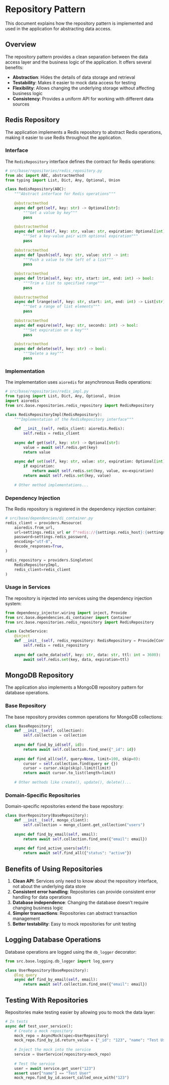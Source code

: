 # Repository Pattern

This document explains how the repository pattern is implemented and used in the application for abstracting data access.

## Overview

The repository pattern provides a clean separation between the data access layer and the business logic of the application. It offers several benefits:

- **Abstraction**: Hides the details of data storage and retrieval
- **Testability**: Makes it easier to mock data access for testing
- **Flexibility**: Allows changing the underlying storage without affecting business logic
- **Consistency**: Provides a uniform API for working with different data sources

## Redis Repository

The application implements a Redis repository to abstract Redis operations, making it easier to use Redis throughout the application.

### Interface

The `RedisRepository` interface defines the contract for Redis operations:

```python
# src/base/repositories/redis_repository.py
from abc import ABC, abstractmethod
from typing import List, Dict, Any, Optional, Union

class RedisRepository(ABC):
    """Abstract interface for Redis operations"""
    
    @abstractmethod
    async def get(self, key: str) -> Optional[str]:
        """Get a value by key"""
        pass
        
    @abstractmethod
    async def set(self, key: str, value: str, expiration: Optional[int] = None) -> bool:
        """Set a key-value pair with optional expiration"""
        pass
    
    @abstractmethod
    async def lpush(self, key: str, value: str) -> int:
        """Push a value to the left of a list"""
        pass
    
    @abstractmethod
    async def ltrim(self, key: str, start: int, end: int) -> bool:
        """Trim a list to specified range"""
        pass
    
    @abstractmethod
    async def lrange(self, key: str, start: int, end: int) -> List[str]:
        """Get a range of list elements"""
        pass
    
    @abstractmethod
    async def expire(self, key: str, seconds: int) -> bool:
        """Set expiration on a key"""
        pass
    
    @abstractmethod
    async def delete(self, key: str) -> bool:
        """Delete a key"""
        pass
```

### Implementation

The implementation uses `aioredis` for asynchronous Redis operations:

```python
# src/base/repositories/redis_impl.py
from typing import List, Dict, Any, Optional, Union
import aioredis
from src.base.repositories.redis_repository import RedisRepository

class RedisRepositoryImpl(RedisRepository):
    """Implementation of the RedisRepository interface"""
    
    def __init__(self, redis_client: aioredis.Redis):
        self.redis = redis_client
    
    async def get(self, key: str) -> Optional[str]:
        value = await self.redis.get(key)
        return value
    
    async def set(self, key: str, value: str, expiration: Optional[int] = None) -> bool:
        if expiration:
            return await self.redis.set(key, value, ex=expiration)
        return await self.redis.set(key, value)
    
    # Other method implementations...
```

### Dependency Injection

The Redis repository is registered in the dependency injection container:

```python
# src/base/dependencies/di_container.py
redis_client = providers.Resource(
    aioredis.from_url,
    url=settings.redis_url or f"redis://{settings.redis_host}:{settings.redis_port}/{settings.redis_db}",
    password=settings.redis_password,
    encoding="utf-8",
    decode_responses=True,
)

redis_repository = providers.Singleton(
    RedisRepositoryImpl,
    redis_client=redis_client
)
```

### Usage in Services

The repository is injected into services using the dependency injection system:

```python
from dependency_injector.wiring import inject, Provide
from src.base.dependencies.di_container import Container
from src.base.repositories.redis_repository import RedisRepository

class CacheService:
    @inject
    def __init__(self, redis_repository: RedisRepository = Provide[Container.redis_repository]):
        self.redis = redis_repository
        
    async def cache_data(self, key: str, data: str, ttl: int = 3600):
        await self.redis.set(key, data, expiration=ttl)
```

## MongoDB Repository

The application also implements a MongoDB repository pattern for database operations.

### Base Repository

The base repository provides common operations for MongoDB collections:

```python
class BaseRepository:
    def __init__(self, collection):
        self.collection = collection
    
    async def find_by_id(self, id):
        return await self.collection.find_one({"_id": id})
    
    async def find_all(self, query=None, limit=100, skip=0):
        cursor = self.collection.find(query or {})
        cursor = cursor.skip(skip).limit(limit)
        return await cursor.to_list(length=limit)
    
    # Other methods like create(), update(), delete()...
```

### Domain-Specific Repositories

Domain-specific repositories extend the base repository:

```python
class UserRepository(BaseRepository):
    def __init__(self, mongo_client):
        self.collection = mongo_client.get_collection("users")
        
    async def find_by_email(self, email):
        return await self.collection.find_one({"email": email})
        
    async def find_active_users(self):
        return await self.find_all({"status": "active"})
```

## Benefits of Using Repositories

1. **Clean API**: Services only need to know about the repository interface, not about the underlying data store
2. **Consistent error handling**: Repositories can provide consistent error handling for data operations
3. **Database independence**: Changing the database doesn't require changing business logic
4. **Simpler transactions**: Repositories can abstract transaction management
5. **Better testability**: Easy to mock repositories for unit testing

## Logging Database Operations

Database operations are logged using the `db_logger` decorator:

```python
from src.base.logging.db_logger import log_query

class UserRepository(BaseRepository):
    @log_query
    async def find_by_email(self, email):
        return await self.collection.find_one({"email": email})
```

## Testing With Repositories

Repositories make testing easier by allowing you to mock the data layer:

```python
# In tests
async def test_user_service():
    # Create a mock repository
    mock_repo = AsyncMock(spec=UserRepository)
    mock_repo.find_by_id.return_value = {"_id": "123", "name": "Test User"}
    
    # Inject the mock into the service
    service = UserService(repository=mock_repo)
    
    # Test the service
    user = await service.get_user("123")
    assert user["name"] == "Test User"
    mock_repo.find_by_id.assert_called_once_with("123")
``` 
